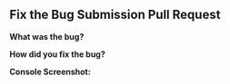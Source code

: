 ## Fix the Bug Submission Pull Request

**What was the bug?**

<!-- Provide a clear and concise description of the bug. -->

**How did you fix the bug?**

<!-- Explain the steps you took to fix the bug. -->

**Console Screenshot:**

<!-- Attach a screenshot of your console showing the result specified in the README. -->